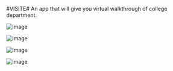 #VISITE#
An app that will give you virtual walkthrough of college department.



![image](https://user-images.githubusercontent.com/78088095/226119088-4e798b53-2c8e-46f7-8967-817e3d3bdfd0.png)

![image](https://user-images.githubusercontent.com/78088095/226118996-6651b4cf-fbdc-4809-b85f-6b640c598cac.png)

![image](https://user-images.githubusercontent.com/78088095/226119007-f7335fb0-3972-40c1-a41b-c4d979175d2c.png)

![image](https://user-images.githubusercontent.com/78088095/226119014-32475a8d-f6a1-47c0-bed2-285da785985a.png)

